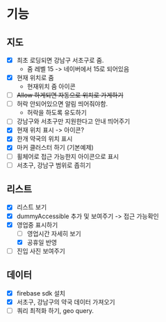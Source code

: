 # 기능

## 지도

- [x] 최초 로딩되면 강남구 서초구로 줌.
  - 줌 레벨 15 -> 네이버에서 15로 되어있음
- [x] 현재 위치로 줌
  - 현재위치 줌 아이콘
- [ ] ~~Allow 하게되면 자동으로 위치로 가게하기~~
- [ ] 허락 안되어있으면 알림 띄어줘야함.
  - 허락을 하도록 유도하기
- [ ] 강남구와 서초구만 지원한다고 안내 띄어주기
- [x] 현재 위치 표시 -> 아이콘?
- [x] 한개 약국의 위치 표시
- [x] 마커 클러스터 하기 (기본예제)
- [ ] 휠체어로 접근 가능한지 아이콘으로 표시
- [ ] 서초구, 강남구 범위로 좁히기

## 리스트 
- [x] 리스트 보기
- [x] dummyAccessible 추가 및 보여주기 -> 접근 가능확인
- [x] 영업중 표시하기
  - [ ] 영업시간 자세히 보기
  - [x] 공휴일 반영
- [ ] 진입 사진 보여주기

## 데이터

- [x] firebase sdk 설치
- [x] 서초구, 강남구의 약국 데이터 가져오기
- [ ] 쿼리 최적화 하기, geo query.
